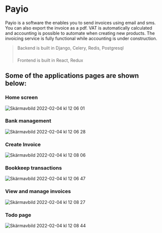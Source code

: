 # Payio

Payio is a software the enables you to send invoices using email and sms. You can also export the invoice as a pdf. VAT is automatically calculated and accounting is possible to automate when creating new products. The invoicing service is fully functional while accounting is under construction.

> Backend is built in Django, Celery, Redis, Postgresql
> ###
> Frontend is built in React, Redux

## Some of the applications pages are shown below:

### Home screen
![Skärmavbild 2022-02-04 kl  12 06 01](https://user-images.githubusercontent.com/54246209/152520422-63a6d2ad-e251-44f4-991f-aa07cb65f3c6.png)


### Bank management
![Skärmavbild 2022-02-04 kl  12 06 28](https://user-images.githubusercontent.com/54246209/152521433-1e1990a6-c9f0-4cb0-809d-f07b5b9bc520.png)

### Create Invoice
![Skärmavbild 2022-02-04 kl  12 08 06](https://user-images.githubusercontent.com/54246209/152521384-8524eb4f-8406-43a0-bb13-ee52e297be26.png)

### Bookkeep transactions
![Skärmavbild 2022-02-04 kl  12 06 47](https://user-images.githubusercontent.com/54246209/152520620-bddbe9c3-22a7-4127-a36b-685f25375a6d.png)

### View and manage invoices
![Skärmavbild 2022-02-04 kl  12 08 27](https://user-images.githubusercontent.com/54246209/152520709-26d4ac6d-4652-4ae8-8414-9b2dfbe5c7b7.png)

### Todo page
![Skärmavbild 2022-02-04 kl  12 08 44](https://user-images.githubusercontent.com/54246209/152520740-2a0fd734-ae31-47c0-9930-00b2fa2e7ce6.png)


